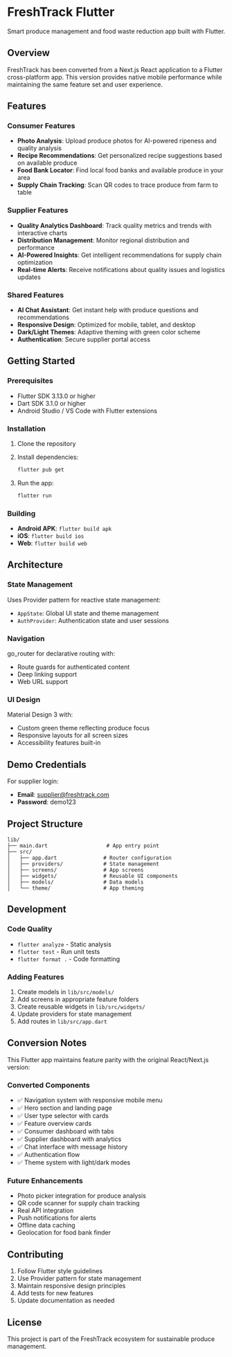 # FreshTrack Flutter

Smart produce management and food waste reduction app built with Flutter.

## Overview

FreshTrack has been converted from a Next.js React application to a Flutter cross-platform app. This version provides native mobile performance while maintaining the same feature set and user experience.

## Features

### Consumer Features
- **Photo Analysis**: Upload produce photos for AI-powered ripeness and quality analysis
- **Recipe Recommendations**: Get personalized recipe suggestions based on available produce
- **Food Bank Locator**: Find local food banks and available produce in your area
- **Supply Chain Tracking**: Scan QR codes to trace produce from farm to table

### Supplier Features
- **Quality Analytics Dashboard**: Track quality metrics and trends with interactive charts
- **Distribution Management**: Monitor regional distribution and performance
- **AI-Powered Insights**: Get intelligent recommendations for supply chain optimization
- **Real-time Alerts**: Receive notifications about quality issues and logistics updates

### Shared Features
- **AI Chat Assistant**: Get instant help with produce questions and recommendations
- **Responsive Design**: Optimized for mobile, tablet, and desktop
- **Dark/Light Themes**: Adaptive theming with green color scheme
- **Authentication**: Secure supplier portal access

## Getting Started

### Prerequisites
- Flutter SDK 3.13.0 or higher
- Dart SDK 3.1.0 or higher
- Android Studio / VS Code with Flutter extensions

### Installation

1. Clone the repository
2. Install dependencies:
   ```bash
   flutter pub get
   ```

3. Run the app:
   ```bash
   flutter run
   ```

### Building

- **Android APK**: `flutter build apk`
- **iOS**: `flutter build ios`
- **Web**: `flutter build web`

## Architecture

### State Management
Uses Provider pattern for reactive state management:
- `AppState`: Global UI state and theme management
- `AuthProvider`: Authentication state and user sessions

### Navigation
go_router for declarative routing with:
- Route guards for authenticated content
- Deep linking support
- Web URL support

### UI Design
Material Design 3 with:
- Custom green theme reflecting produce focus
- Responsive layouts for all screen sizes
- Accessibility features built-in

## Demo Credentials

For supplier login:
- **Email**: supplier@freshtrack.com
- **Password**: demo123

## Project Structure

```
lib/
├── main.dart                   # App entry point
├── src/
│   ├── app.dart               # Router configuration
│   ├── providers/             # State management
│   ├── screens/               # App screens
│   ├── widgets/               # Reusable UI components
│   ├── models/                # Data models
│   └── theme/                 # App theming
```

## Development

### Code Quality
- `flutter analyze` - Static analysis
- `flutter test` - Run unit tests
- `flutter format .` - Code formatting

### Adding Features
1. Create models in `lib/src/models/`
2. Add screens in appropriate feature folders
3. Create reusable widgets in `lib/src/widgets/`
4. Update providers for state management
5. Add routes in `lib/src/app.dart`

## Conversion Notes

This Flutter app maintains feature parity with the original React/Next.js version:

### Converted Components
- ✅ Navigation system with responsive mobile menu
- ✅ Hero section and landing page
- ✅ User type selector with cards
- ✅ Feature overview cards
- ✅ Consumer dashboard with tabs
- ✅ Supplier dashboard with analytics
- ✅ Chat interface with message history
- ✅ Authentication flow
- ✅ Theme system with light/dark modes

### Future Enhancements
- Photo picker integration for produce analysis
- QR code scanner for supply chain tracking
- Real API integration
- Push notifications for alerts
- Offline data caching
- Geolocation for food bank finder

## Contributing

1. Follow Flutter style guidelines
2. Use Provider pattern for state management
3. Maintain responsive design principles
4. Add tests for new features
5. Update documentation as needed

## License

This project is part of the FreshTrack ecosystem for sustainable produce management.
